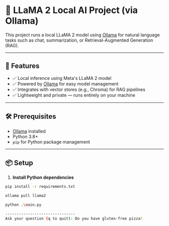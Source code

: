 # 🦙 LLaMA 2 Local AI Project (via Ollama)

This project runs a local LLaMA 2 model using [Ollama](https://ollama.com) for natural language tasks such as chat, summarization, or Retrieval-Augmented Generation (RAG).

---

## 🚀 Features

- ✅ Local inference using Meta's LLaMA 2 model
- ✅ Powered by [Ollama](https://ollama.com) for easy model management
- ✅ Integrates with vector stores (e.g., Chroma) for RAG pipelines
- ✅ Lightweight and private — runs entirely on your machine

---

## 🛠️ Prerequisites

- [Ollama](https://ollama.com/download) installed
- Python 3.8+
- `pip` for Python package management

---

## 📦 Setup

1. **Install Python dependencies**

```bash
pip install -r requirements.txt

ollama pull llama2

python .\main.py

-------------------------------
Ask your question (q to quit): Do you have gluten-free pizza?